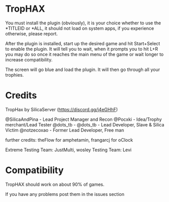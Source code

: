 # TropHAX
You must install the plugin (obviously), it is your choice whether to use the *TITLEID or *ALL, it should not load on system apps, if you experience otherwise, please report.

After the plugin is installed, start up the desired game and hit Start+Select to enable the plugin.
It will tell you to wait, when it prompts you to hit L+R you may do so once it reaches the main menu of the game or wait longer to increase compatibility.

The screen will go blue and load the plugin.
It will then go through all your trophies.

# Credits
TropHax by SilicaServer (https://discord.gg/j4eGHhF)

@SilicaAndPina - Lead Project Manager and Recon
@Pocxki - Idea/Trophy merchant/Lead Tester
@dots_tb - @dots_tb - Lead Developer, Slave & Silica Victim
@notzecoxao - Former Lead Developer, Free man

further credits: theFlow for amphetamin, frangarcj for oClock

Extreme Testing Team: JustMulti, wosley
Testing Team: Levi

# Compatibility 
TropHAX should work on about 90% of games.

If you have any problems post them in the issues section 
